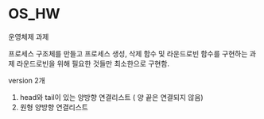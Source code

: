 # OS_HW

운영체제 과제

프로세스 구조체를 만들고 프로세스 생성, 삭제 함수 및 라운드로빈 함수를 구현하는 과제
라운드로빈을 위해 필요한 것들만 최소한으로 구현함.

version 2개
1. head와 tail이 있는 양방향 연결리스트 ( 양 끝은 연결되지 않음)
2. 원형 양방향 연결리스트
